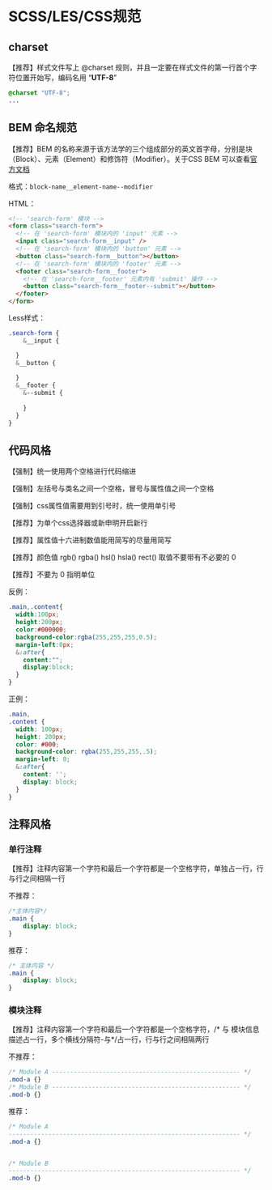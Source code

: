 # SCSS/LES/CSS规范

## charset

【推荐】样式文件写上 @charset 规则，并且一定要在样式文件的第一行首个字符位置开始写，编码名用 “**UTF-8**”

```css
@charset "UTF-8";
...
```

## BEM 命名规范

【推荐】BEM 的名称来源于该方法学的三个组成部分的英文首字母，分别是块（Block）、元素（Element）和修饰符（Modifier）。关于CSS BEM 可以查看[官方文档](https://en.bem.info/methodology/css/)

格式：`block-name__element-name--modifier`

HTML：

```html
<!-- 'search-form' 模块 -->
<form class="search-form">
  <!-- 在 'search-form' 模块内的 'input' 元素 -->
  <input class="search-form__input" />
  <!-- 在 'search-form' 模块内的 'button' 元素 -->
  <button class="search-form__button"></button>
  <!-- 在 'search-form' 模块内的 'footer' 元素 -->
  <footer class="search-form__footer">
    <!-- 在 'search-form__footer' 元素内有 'submit' 操作 -->
  	<button class="search-form__footer--submit"></button>
  </footer>
</form>
```

Less样式：

```css
.search-form {
	&__input {

  }
  &__button {
  
  }
  &__footer {
    &--submit {
    
    }
  }
}  
```

## 代码风格

【强制】统一使用两个空格进行代码缩进

【强制】左括号与类名之间一个空格，冒号与属性值之间一个空格

【强制】css属性值需要用到引号时，统一使用单引号

【推荐】为单个css选择器或新申明开启新行

【推荐】属性值十六进制数值能用简写的尽量用简写

【推荐】颜色值 rgb() rgba() hsl() hsla() rect() 取值不要带有不必要的 0

【推荐】不要为 0 指明单位

反例：

```css
.main,.content{
  width:100px;
  height:200px;
  color:#000000;
  background-color:rgba(255,255,255,0.5);
  margin-left:0px;
  &:after{
  	content:"";
    display:block;
  }
}
```

正例：

```css
.main,
.content {
  width: 100px;
  height: 200px;
  color: #000;
  background-color: rgba(255,255,255,.5);
  margin-left: 0;
  &:after{
  	content: '';
    display: block;
  }
}
```

## 注释风格

### 单行注释

【推荐】注释内容第一个字符和最后一个字符都是一个空格字符，单独占一行，行与行之间相隔一行

不推荐：

```css
/*主体内容*/
.main {
	display: block;
}
```

推荐：

```css
/* 主体内容 */
.main {
	display: block;
}
```

### 模块注释

【推荐】注释内容第一个字符和最后一个字符都是一个空格字符，/* 与 模块信息描述占一行，多个横线分隔符-与*/占一行，行与行之间相隔两行

不推荐：

```css
/* Module A ---------------------------------------------------- */
.mod-a {}
/* Module B ---------------------------------------------------- */
.mod-b {}
```

推荐：

```css
/* Module A
---------------------------------------------------------------- */
.mod-a {}


/* Module B
---------------------------------------------------------------- */
.mod-b {}
```



